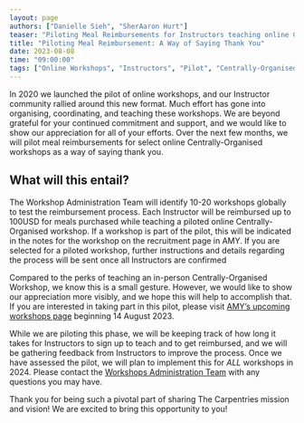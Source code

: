 ```yaml
---
layout: page
authors: ["Danielle Sieh", "SherAaron Hurt"]
teaser: "Piloting Meal Reimbursements for Instructors teaching online Centrally-Organised Workshops."
title: "Piloting Meal Reimbursement: A Way of Saying Thank You"
date: 2023-08-08
time: "09:00:00"
tags: ["Online Workshops", "Instructors", "Pilot", "Centrally-Organised Workshops"]
---
```


In 2020 we launched the pilot of online workshops, and our Instructor community rallied around this new format. Much effort has gone into organising, coordinating, and teaching these workshops. We are beyond grateful for your continued commitment and support, and we would like to show our appreciation for all of your efforts. Over the next few months, we will pilot meal reimbursements for select online Centrally-Organised workshops as a way of saying thank you. 

## What will this entail?
The Workshop Administration Team will identify 10-20 workshops globally to test the reimbursement process.
Each Instructor will be reimbursed up to 100USD for meals purchased while teaching a piloted online Centrally-Organised workshop.
If a workshop is part of the pilot, this will be indicated in the notes for the workshop on the recruitment page in AMY.
If you are selected for a piloted workshop, further instructions and details regarding the process will be sent once all Instructors are confirmed

Compared to the perks of teaching an in-person Centrally-Organised Workshop, we know this is a small gesture. However, we would like to show our appreciation more visibly, and we hope this will help to accomplish that. If you are interested in taking part in this pilot, please visit [AMY’s upcoming workshops page](https://carpentries.org/upcoming_workshops/) beginning 14 August 2023. 

While we are piloting this phase, we will be keeping track of how long it takes for Instructors to sign up to teach and to get reimbursed, and we will be gathering feedback from Instructors to improve the process. Once we have assessed the pilot, we will plan to implement this for *ALL* workshops in 2024. Please contact the [Workshops Administration Team](mailto:workshops@carpentries.org) with any questions you may have. 

Thank you for being such a pivotal part of sharing The Carpentries mission and vision! We are excited to bring this opportunity to you!
